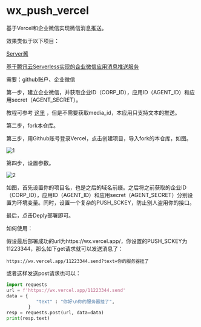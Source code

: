 # wx_push_vercel

基于Vercel和企业微信实现微信消息推送。

效果类似于以下项目：

[Server酱](https://sct.ftqq.com/)

[基于腾讯云Serverless实现的企业微信应用消息推送服务](https://github.com/zyh94946/wx-msg-push-tencent)

需要：github账户、企业微信

第一步，建立企业微信，并获取企业ID（CORP_ID），应用ID（AGENT_ID）和应用secret（AGENT_SECRET）。

教程可参考 [这里](https://github.com/zyh94946/wx-msg-push-tencent#%E5%88%9B%E5%BB%BA%E5%BA%94%E7%94%A8) ，但是不需要获取media_id，本应用只支持文本的推送。

第二步，fork本仓库。

第三步，用Github账号登录Vercel，点击创建项目，导入fork的本仓库，如图。

![1](https://github.com/xJogger/wx_push_vercel/raw/master/img/1.jpg)

第四步，设置参数。

![2](https://github.com/xJogger/wx_push_vercel/raw/master/img/2.jpg)

如图，首先设置你的项目名，也是之后的域名前缀。之后将之前获取的企业ID（CORP_ID），应用ID（AGENT_ID）和应用secret（AGENT_SECRET）分别设置为环境变量。同时，设置一个复杂的PUSH_SCKEY，防止别人盗用你的接口。

最后，点击Deply部署即可。

如何使用：

假设最后部署成功的url为https://wx.vercel.app/，你设置的PUSH_SCKEY为11223344，那么如下get请求就可以发送消息了：

```
https://wx.vercel.app/11223344.send?text=你的服务器挂了
```

或者这样发送post请求也可以：

```python
import requests
url = f'https://wx.vercel.app/11223344.send'
data = {
           "text" : "你好\n你的服务器挂了",
        }
resp = requests.post(url, data=data)
print(resp.text)
```

